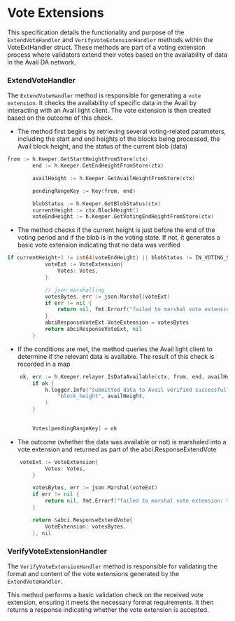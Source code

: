 <!--
order: 7
-->

# Vote Extensions

This specification details the functionality and purpose of the `ExtendVoteHandler` and `VerifyVoteExtensionHandler` methods within the VoteExtHandler struct. These methods are part of a voting extension process where validators extend their votes based on the availability of data in the Avail DA network.

### ExtendVoteHandler

The `ExtendVoteHandler` method is responsible for generating a `vote extension`. It checks the availability of specific data in the Avail by interacting with an Avail light client. The vote extension is then created based on the outcome of this check.

* The method first begins by retrieving several voting-related parameters, including the start and end heights of the blocks being processed, the Avail block height, and the status of the current blob (data)

```go
from := h.Keeper.GetStartHeightFromStore(ctx)
		end := h.Keeper.GetEndHeightFromStore(ctx)

		availHeight := h.Keeper.GetAvailHeightFromStore(ctx)

		pendingRangeKey := Key(from, end)

		blobStatus := h.Keeper.GetBlobStatus(ctx)
		currentHeight := ctx.BlockHeight()
		voteEndHeight := h.Keeper.GetVotingEndHeightFromStore(ctx)
```

* The method checks if the current height is just before the end of the voting period and if the blob is in the voting state. If not, it generates a basic vote extension indicating that no data was verified

```go
if currentHeight+1 != int64(voteEndHeight) || blobStatus != IN_VOTING_STATE {
			voteExt := VoteExtension{
				Votes: Votes,
			}

			// json marshalling
			votesBytes, err := json.Marshal(voteExt)
			if err != nil {
				return nil, fmt.Errorf("failed to marshal vote extension: %w", err)
			}
			abciResponseVoteExt.VoteExtension = votesBytes
			return abciResponseVoteExt, nil
		}
```

* If the conditions are met, the method queries the Avail light client to determine if the relevant data is available. The result of this check is recorded in a map
```go
    ok, err := h.Keeper.relayer.IsDataAvailable(ctx, from, end, availHeight, "http://localhost:8000")
		if ok {
			h.logger.Info("submitted data to Avail verified successfully at",
				"block_height", availHeight,
			)
		}

		
		Votes[pendingRangeKey] = ok
```

* The outcome (whether the data was available or not) is marshaled into a vote extension and returned as part of the abci.ResponseExtendVote

```go
    voteExt := VoteExtension{
			Votes: Votes,
		}

		votesBytes, err := json.Marshal(voteExt)
		if err != nil {
			return nil, fmt.Errorf("failed to marshal vote extension: %w", err)
		}

		return &abci.ResponseExtendVote{
			VoteExtension: votesBytes,
		}, nil
```

### VerifyVoteExtensionHandler
The `VerifyVoteExtensionHandler` method is responsible for validating the format and content of the vote extensions generated by the `ExtendVoteHandler`.

This method performs a basic validation check on the received vote extension, ensuring it meets the necessary format requirements. It then returns a response indicating whether the vote extension is accepted.